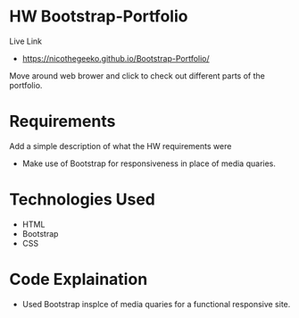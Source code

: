 # HW Bootstrap-Portfolio

Live Link
* https://nicothegeeko.github.io/Bootstrap-Portfolio/

Move around web brower and click to check out different parts of the portfolio.

# Requirements

Add a simple description of what the HW requirements were
* Make use of Bootstrap for responsiveness in place of media quaries. 

# Technologies Used

* HTML
* Bootstrap
* CSS

# Code Explaination
* Used Bootstrap insplce of media quaries for a functional responsive site.
